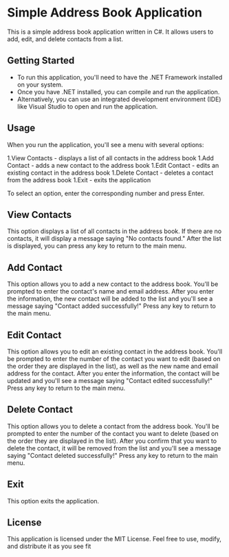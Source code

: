 # Simple Address Book Application
This is a simple address book application written in C#. It allows users to add, edit, and delete contacts from a list.

## Getting Started
- To run this application, you'll need to have the .NET Framework installed on your system.
- Once you have .NET installed, you can compile and run the application.
- Alternatively, you can use an integrated development environment (IDE) like Visual Studio to open and run the application.

## Usage
When you run the application, you'll see a menu with several options:

1.View Contacts - displays a list of all contacts in the address book
1.Add Contact - adds a new contact to the address book
1.Edit Contact - edits an existing contact in the address book
1.Delete Contact - deletes a contact from the address book
1.Exit - exits the application

To select an option, enter the corresponding number and press Enter.

## View Contacts
This option displays a list of all contacts in the address book. If there are no contacts, it will display a message saying "No contacts found." After the list is displayed, you can press any key to return to the main menu.

## Add Contact
This option allows you to add a new contact to the address book. You'll be prompted to enter the contact's name and email address. After you enter the information, the new contact will be added to the list and you'll see a message saying "Contact added successfully!" Press any key to return to the main menu.

## Edit Contact
This option allows you to edit an existing contact in the address book. You'll be prompted to enter the number of the contact you want to edit (based on the order they are displayed in the list), as well as the new name and email address for the contact. After you enter the information, the contact will be updated and you'll see a message saying "Contact edited successfully!" Press any key to return to the main menu.

## Delete Contact
This option allows you to delete a contact from the address book. You'll be prompted to enter the number of the contact you want to delete (based on the order they are displayed in the list). After you confirm that you want to delete the contact, it will be removed from the list and you'll see a message saying "Contact deleted successfully!" Press any key to return to the main menu.

## Exit
This option exits the application.

## License
This application is licensed under the MIT License. Feel free to use, modify, and distribute it as you see fit
